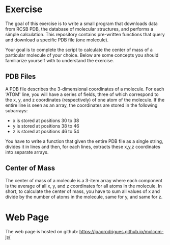 # Exercise
The goal of this exercise is to write a small program
that downloads data from RCSB PDB, the database of molecular
structures, and performs a simple calculation. This repository
contains pre-written functions that query and download a 
specific PDB file (one molecule).

Your goal is to complete the script to calculate the center
of mass of a particular molecule of your choice. Below are some
concepts you should familiarize yourself with to understand the
exercise.

## PDB Files
A PDB file describes the 3-dimensional coordinates of a molecule.
For each 'ATOM' line, you will have a series of fields, three of
which correspond to the x, y, and z coordinates (respectively) of
one atom of the molecule. If the entire line is seen as an array,
the coordinates are stored in the following subarrays:
- x is stored at positions 30 to 38
- y is stored at positions 38 to 46
- z is stored at positions 46 to 54

You have to write a function that given the entire PDB file as a 
single string, divides it in lines and then, for each lines, extracts
these x,y,z coordinates into separate arrays.

## Center of Mass
The center of mass of a molecule is a 3-item array where each component
is the average of all x, y, and z coordinates for all atoms in the molecule.
In short, to calculate the center of mass, you have to sum all values of x
and divide by the number of atoms in the molecule, same for y, and same for z.

# Web Page
The web page is hosted on github: https://joaorodrigues.github.io/molcom-js/
